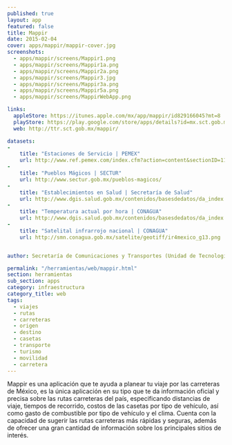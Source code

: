 ```yaml
---
published: true
layout: app
featured: false
title: Mappir
date: 2015-02-04
cover: apps/mappir/mappir-cover.jpg
screenshots:
  - apps/mappir/screens/Mappir1.png
  - apps/mappir/screens/Mappir1a.png
  - apps/mappir/screens/Mappir2a.png
  - apps/mappir/screens/Mappir3.jpg
  - apps/mappir/screens/Mappir3a.png
  - apps/mappir/screens/Mappir5a.png
  - apps/mappir/screens/MappirWebApp.png

links:
  appleStore: https://itunes.apple.com/mx/app/mappir/id829166045?mt=8
  playStore: https://play.google.com/store/apps/details?id=mx.sct.gob.mappir&hl=es_419
  web: http://ttr.sct.gob.mx/mappir/

datasets:
-
    title: "Estaciones de Servicio | PEMEX"
    url: http://www.ref.pemex.com/index.cfm?action=content&sectionID=11&catID=212
-
    title: "Pueblos Mágicos | SECTUR"
    url: http://www.sectur.gob.mx/pueblos-magicos/
-
    title: "Establecimientos en Salud | Secretaría de Salud"
    url: http://www.dgis.salud.gob.mx/contenidos/basesdedatos/da_index.html
-
    title: "Temperatura actual por hora | CONAGUA"
    url: http://www.dgis.salud.gob.mx/contenidos/basesdedatos/da_index.html
-
    title: "Satelital infrarrojo nacional | CONAGUA"
    url: http://smn.conagua.gob.mx/satelite/geotiff/ir4mexico_g13.png


author: Secretaría de Comunicaciones y Transportes (Unidad de Tecnologías de Información y Comunicación)

permalink: "/herramientas/web/mappir.html"
section: herramientas
sub_section: apps
category: infraestructura
category_title: web
tags:
  - viajes
  - rutas
  - carreteras
  - origen
  - destino
  - casetas
  - transporte
  - turismo
  - movilidad
  - carretera
---
```


Mappir es una aplicación que te ayuda a planear tu viaje por las carreteras de México, es la única aplicación en su tipo que te da información oficial y precisa sobre las rutas carreteras del país, especificando distancias de viaje, tiempos de recorrido, costos de las casetas por tipo de vehículo, así como gasto de combustible por tipo de vehículo y el clima. Cuenta con la capacidad de sugerir las rutas carreteras más rápidas y seguras, además de ofrecer una gran cantidad de información sobre los principales sitios de interés.
